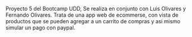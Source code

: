 Proyecto 5 del Bootcamp UDD,
Se realiza en conjunto con Luis Olivares y Fernando Olivares.
Trata de una app web de ecommerse, con vista de productos que se pueden agregar a un carrito
de compras y asi mismo simular un pago con paypal.


